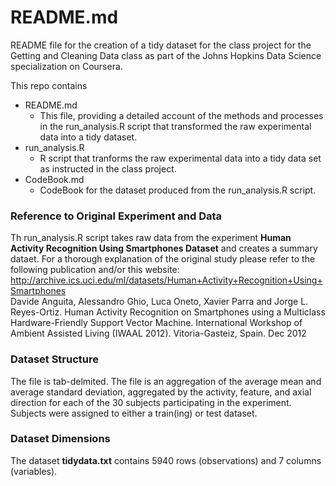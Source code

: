 README.md 
========================================================
README file for the creation of a tidy dataset for the class project
for the Getting and Cleaning Data class as part of the Johns Hopkins Data Science 
specialization on Coursera. 

This repo contains  
* README.md
  * This file, providing a detailed account of the methods and processes in the run_analysis.R script that transformed the raw experimental data into a tidy dataset.  
* run_analysis.R  
  * R script that tranforms the raw experimental data into a tidy data set as instructed in the class project.  
* CodeBook.md  
  * CodeBook for the dataset produced from the run_analysis.R script.  

### Reference to Original Experiment and Data
Th run_analysis.R script takes raw data from the experiment **Human Activity Recognition Using Smartphones Dataset** and creates a summary dataet.  For a thorough explanation of the original study  please refer to the following publication and/or this website: http://archive.ics.uci.edu/ml/datasets/Human+Activity+Recognition+Using+Smartphones  
Davide Anguita, Alessandro Ghio, Luca Oneto, Xavier Parra and Jorge L. Reyes-Ortiz. Human Activity Recognition on Smartphones using a Multiclass Hardware-Friendly Support Vector Machine. International Workshop of Ambient Assisted Living (IWAAL 2012). Vitoria-Gasteiz, Spain. Dec 2012   

### Dataset Structure  
The file is tab-delmited. 
The file is an aggregation of the average mean and average standard deviation, aggregated by the activity, feature, and axial direction for each of the 30 subjects participating in the experiment. Subjects were assigned to either a train(ing) or test dataset.  

### Dataset Dimensions
The dataset **tidydata.txt** contains 5940 rows (observations) and 7 columns (variables).
